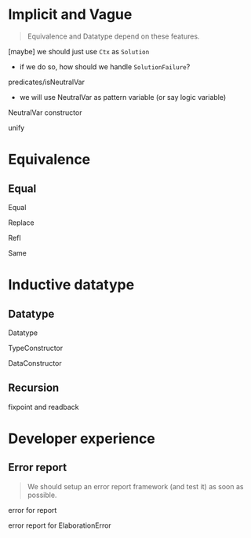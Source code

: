 # Implicit and Vague

> Equivalence and Datatype depend on these features.

[maybe] we should just use `Ctx` as `Solution`

- if we do so, how should we handle `SolutionFailure`?

predicates/isNeutralVar

- we will use NeutralVar as pattern variable (or say logic variable)

NeutralVar constructor

unify

# Equivalence

## Equal

Equal

Replace

Refl

Same

# Inductive datatype

## Datatype

Datatype

TypeConstructor

DataConstructor

## Recursion

fixpoint and readback

# Developer experience

## Error report

> We should setup an error report framework (and test it) as soon as possible.

error for report

error report for ElaborationError
